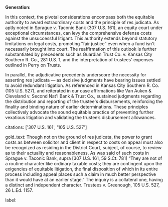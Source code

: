 **Generation:**

In this context, the pivotal considerations encompass both the equitable authority to award extraordinary costs and the principle of res judicata. As aptly noted in Sprague v. Taconic Bank (307 U.S. 161), an equity court under exceptional circumstances, can levy the comprehensive defense costs against the unsuccessful litigant. This authority extends beyond statutory limitations on legal costs, promoting "fair justice” even when a fund isn't necessarily brought into court. The reaffirmation of this outlook is further substantiated by precedents such as Guardian Trust Co. v. Kansas City Southern R. Co., 281 U.S. 1, and the interpretation of trustees' expenses outlined in Perry on Trusts.

In parallel, the adjudicative precedents underscore the necessity for asserting res judicata — as decisive judgments have bearing issues settled to avoid redundant litigation. As referenced in Kansas City Southern R. Co. (105 U.S. 527), and reiterated in our case affirmations like Van Auken & Cleveland v. Second Nat'l Bank & Trust Co., sustained judgments regarding the distribution and reporting of the trustee's disbursements, reinforcing the finality and binding nature of earlier determinations. These principles collectively advocate the sound equitable practice of preventing further vexatious litigation and validating the trustee’s disbursement allowances.

citations: ['307 U.S. 161', '105 U.S. 527']

gold_text: Though not on the ground of res judicata, the power to grant costs as between solicitor and client in respect to costs on appeal must also be recognized as residing in the District Court, subject, of course, to review as to their actuality and reasonableness. As was said of such costs in Sprague v. Taconic Bank, supra [307 U.S. 161, 59 S.Ct. 781] “They are not of a routine character like ordinary taxable costs; they are contingent upon the exigencies of equitable litigation, the final disposition of which in its entire process including appeal places such a claim in much better perspective than it would have at an earlier stage.” The inquiry is a collateral one, having a distinct and independent character. Trustees v. Greenough, 105 U.S. 527, 26 L.Ed. 1157.

label: 